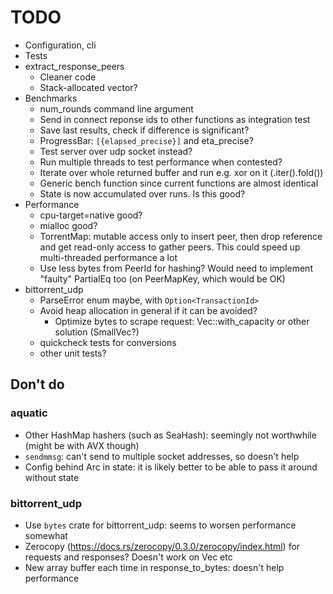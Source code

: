 # TODO

* Configuration, cli
* Tests
* extract_response_peers
    * Cleaner code
    * Stack-allocated vector?
* Benchmarks
    * num_rounds command line argument
    * Send in connect reponse ids to other functions as integration test
    * Save last results, check if difference is significant?
    * ProgressBar: `[{elapsed_precise}]` and eta_precise?
    * Test server over udp socket instead?
    * Run multiple threads to test performance when contested?
    * Iterate over whole returned buffer and run e.g. xor on it (.iter().fold())
    * Generic bench function since current functions are almost identical
    * State is now accumulated over runs. Is this good?
* Performance
    * cpu-target=native good?
    * mialloc good?
    * TorrentMap: mutable access only to insert peer, then drop reference
      and get read-only access to gather peers. This could speed up
      multi-threaded performance a lot
    * Use less bytes from PeerId for hashing? Would need to implement
      "faulty" PartialEq too (on PeerMapKey, which would be OK)
* bittorrent_udp
    * ParseError enum maybe, with `Option<TransactionId>`
    * Avoid heap allocation in general if it can be avoided?
        * Optimize bytes to scrape request: Vec::with_capacity or other solution (SmallVec?)
    * quickcheck tests for conversions
    * other unit tests?

## Don't do

### aquatic

* Other HashMap hashers (such as SeaHash): seemingly not worthwhile (might be
  with AVX though)
* `sendmmsg`: can't send to multiple socket addresses, so doesn't help
* Config behind Arc in state: it is likely better to be able to pass it around
  without state

### bittorrent_udp

* Use `bytes` crate for bittorrent_udp: seems to worsen performance somewhat
* Zerocopy (https://docs.rs/zerocopy/0.3.0/zerocopy/index.html) for requests
  and responses? Doesn't work on Vec etc
* New array buffer each time in response_to_bytes: doesn't help performance
